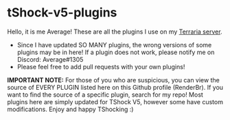 # tShock-v5-plugins
Hello, it is me Average! These are all the plugins I use on my [Terraria server](https://terraria-servers.com/server/4602/).

- Since I have updated SO MANY plugins, the wrong versions of some plugins may be in here! If a plugin does not work, please notify me on Discord: Average#1305
- Please feel free to add pull requests with your own plugins!

**IMPORTANT NOTE:** For those of you who are suspicious, you can view the source of EVERY PLUGIN listed here on this Github profile (RenderBr). If you want to find the source of a specific plugin, search for my repo! Most plugins here are simply updated for TShock V5, however some have custom modifications. Enjoy and happy TShocking :)
